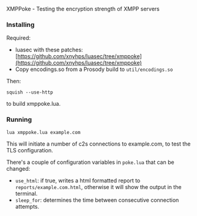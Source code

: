 XMPPoke - Testing the encryption strength of XMPP servers

### Installing

Required:

* luasec with these patches: [https://github.com/xnyhps/luasec/tree/xmppoke](https://github.com/xnyhps/luasec/tree/xmppoke)
* Copy encodings.so from a Prosody build to `util/encodings.so`

Then:

`squish --use-http`

to build xmppoke.lua.

### Running

`lua xmppoke.lua example.com`

This will initiate a number of c2s connections to example.com, to test the TLS configuration.

There's a couple of configuration variables in `poke.lua` that can be changed:

* `use_html`: if true, writes a html formatted report to `reports/example.com.html`, otherwise it will show the output in the terminal.
* `sleep_for`: determines the time between consecutive connection attempts.